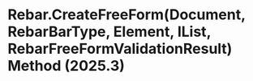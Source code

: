 # Rebar.CreateFreeForm(Document, RebarBarType, Element, IList<CurveLoop>, RebarFreeFormValidationResult) Method (2025.3)

﻿